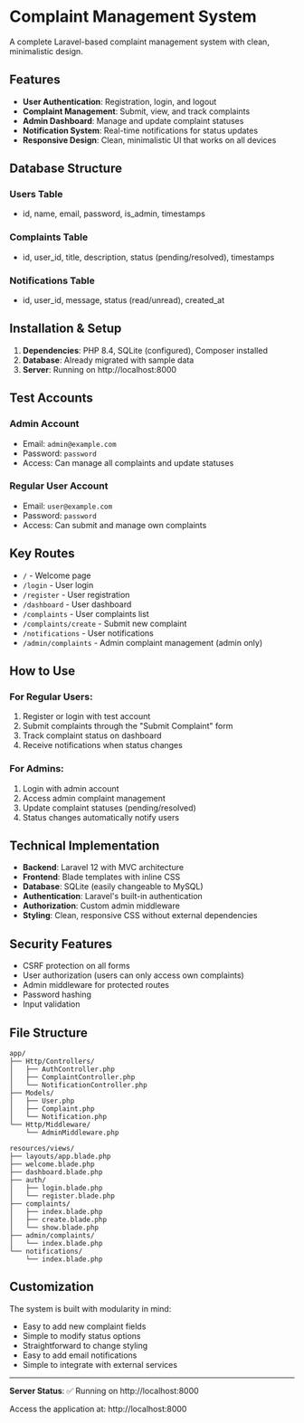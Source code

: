 # Complaint Management System

A complete Laravel-based complaint management system with clean, minimalistic design.

## Features

- **User Authentication**: Registration, login, and logout
- **Complaint Management**: Submit, view, and track complaints
- **Admin Dashboard**: Manage and update complaint statuses
- **Notification System**: Real-time notifications for status updates
- **Responsive Design**: Clean, minimalistic UI that works on all devices

## Database Structure

### Users Table
- id, name, email, password, is_admin, timestamps

### Complaints Table
- id, user_id, title, description, status (pending/resolved), timestamps

### Notifications Table
- id, user_id, message, status (read/unread), created_at

## Installation & Setup

1. **Dependencies**: PHP 8.4, SQLite (configured), Composer installed
2. **Database**: Already migrated with sample data
3. **Server**: Running on http://localhost:8000

## Test Accounts

### Admin Account
- Email: `admin@example.com`
- Password: `password`
- Access: Can manage all complaints and update statuses

### Regular User Account
- Email: `user@example.com`
- Password: `password`
- Access: Can submit and manage own complaints

## Key Routes

- `/` - Welcome page
- `/login` - User login
- `/register` - User registration
- `/dashboard` - User dashboard
- `/complaints` - User complaints list
- `/complaints/create` - Submit new complaint
- `/notifications` - User notifications
- `/admin/complaints` - Admin complaint management (admin only)

## How to Use

### For Regular Users:
1. Register or login with test account
2. Submit complaints through the "Submit Complaint" form
3. Track complaint status on dashboard
4. Receive notifications when status changes

### For Admins:
1. Login with admin account
2. Access admin complaint management
3. Update complaint statuses (pending/resolved)
4. Status changes automatically notify users

## Technical Implementation

- **Backend**: Laravel 12 with MVC architecture
- **Frontend**: Blade templates with inline CSS
- **Database**: SQLite (easily changeable to MySQL)
- **Authentication**: Laravel's built-in authentication
- **Authorization**: Custom admin middleware
- **Styling**: Clean, responsive CSS without external dependencies

## Security Features

- CSRF protection on all forms
- User authorization (users can only access own complaints)
- Admin middleware for protected routes
- Password hashing
- Input validation

## File Structure

```
app/
├── Http/Controllers/
│   ├── AuthController.php
│   ├── ComplaintController.php
│   └── NotificationController.php
├── Models/
│   ├── User.php
│   ├── Complaint.php
│   └── Notification.php
└── Http/Middleware/
    └── AdminMiddleware.php

resources/views/
├── layouts/app.blade.php
├── welcome.blade.php
├── dashboard.blade.php
├── auth/
│   ├── login.blade.php
│   └── register.blade.php
├── complaints/
│   ├── index.blade.php
│   ├── create.blade.php
│   └── show.blade.php
├── admin/complaints/
│   └── index.blade.php
└── notifications/
    └── index.blade.php
```

## Customization

The system is built with modularity in mind:
- Easy to add new complaint fields
- Simple to modify status options
- Straightforward to change styling
- Easy to add email notifications
- Simple to integrate with external services

---

**Server Status**: ✅ Running on http://localhost:8000

Access the application at: http://localhost:8000
